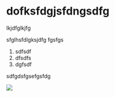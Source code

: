 # dofksfdgjsfdngsdfg

lkjdfglkjfg

sfglhsfdlgksjdfg
fgsfgs

1. sdfsdf
2. dfsdfs
3. dgfsdf

sdfgdsfgsefgsfdg

![](https://picon.ngfiles.com/767000/flash_767152_largest_crop.png?f1601345611)
